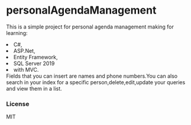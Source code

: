 # personalAgendaManagement

This is a simple project for personal agenda management making for learning:
<li>C#,</li>
<li>ASP.Net,</li>
<li>Entity Framework,</li>
<li>SQL Server 2019 </li>
<li>with MVC.</li>
Fields that you can insert are names and phone numbers.You can also search in your index for a specific person,delete,edit,update your queries and view them in a list.




<h3>License</h3>
MIT
